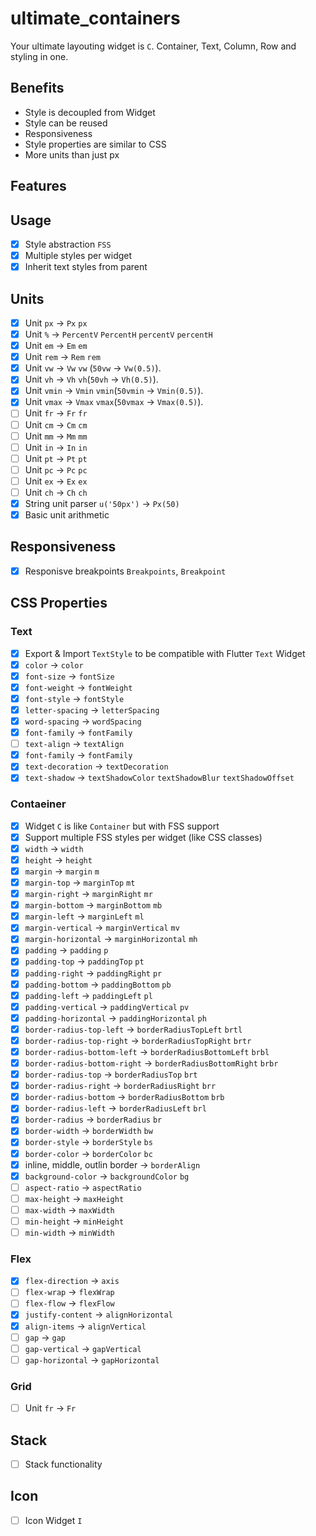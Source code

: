 # ultimate_containers
Your ultimate layouting widget is `C`. Container, Text, Column, Row and styling in one.

## Benefits
- Style is decoupled from Widget
- Style can be reused
- Responsiveness
- Style properties are similar to CSS
- More units than just px

## Features
## Usage
- [X] Style abstraction `FSS`
- [X] Multiple styles per widget
- [X] Inherit text styles from parent
## Units 
- [X] Unit `px` -> `Px` `px`
- [X] Unit `%` -> `PercentV` `PercentH` `percentV` `percentH`
- [X] Unit `em` -> `Em` `em`
- [X] Unit `rem` -> `Rem` `rem`
- [X] Unit `vw` -> `Vw` `vw` (`50vw` -> `Vw(0.5)`).
- [X] Unit `vh` -> `Vh` `vh`(`50vh` -> `Vh(0.5)`).
- [X] Unit `vmin` -> `Vmin` `vmin`(`50vmin` -> `Vmin(0.5)`).
- [X] Unit `vmax` -> `Vmax` `vmax`(`50vmax` -> `Vmax(0.5)`).
- [ ] Unit `fr` -> `Fr` `fr`
- [ ] Unit `cm` -> `Cm` `cm`
- [ ] Unit `mm` -> `Mm` `mm`
- [ ] Unit `in` -> `In` `in`
- [ ] Unit `pt` -> `Pt` `pt`
- [ ] Unit `pc` -> `Pc` `pc`
- [ ] Unit `ex` -> `Ex` `ex`
- [ ] Unit `ch` -> `Ch` `ch`
- [X] String unit parser `u('50px')` -> `Px(50)`
- [X] Basic unit arithmetic

## Responsiveness
- [X] Responisve breakpoints `Breakpoints`, `Breakpoint`

## CSS Properties
### Text
- [X] Export & Import `TextStyle` to be compatible with Flutter `Text` Widget
- [X] `color` -> `color`
- [X] `font-size` -> `fontSize`
- [X] `font-weight` -> `fontWeight`
- [X] `font-style` -> `fontStyle`
- [X] `letter-spacing` -> `letterSpacing`
- [X] `word-spacing` -> `wordSpacing`
- [X] `font-family` -> `fontFamily`
- [ ] `text-align` -> `textAlign`
- [X] `font-family` -> `fontFamily`
- [X] `text-decoration` -> `textDecoration`
- [X] `text-shadow` -> `textShadowColor` `textShadowBlur` `textShadowOffset`

### Contaeiner
- [X] Widget `C` is like `Container` but with FSS support
- [X] Support multiple FSS styles per widget (like CSS classes)
- [X] `width` -> `width`
- [X] `height` -> `height`
- [X] `margin` -> `margin` `m`
- [X] `margin-top` -> `marginTop` `mt`
- [X] `margin-right` -> `marginRight` `mr`
- [X] `margin-bottom` -> `marginBottom` `mb`
- [X] `margin-left` -> `marginLeft` `ml`
- [X] `margin-vertical` -> `marginVertical` `mv`
- [X] `margin-horizontal` -> `marginHorizontal` `mh`
- [X] `padding` -> `padding` `p`
- [X] `padding-top` -> `paddingTop` `pt`
- [X] `padding-right` -> `paddingRight` `pr`
- [X] `padding-bottom` -> `paddingBottom` `pb`
- [X] `padding-left` -> `paddingLeft` `pl`
- [X] `padding-vertical` -> `paddingVertical` `pv`
- [X] `padding-horizontal` -> `paddingHorizontal` `ph`
- [X] `border-radius-top-left` -> `borderRadiusTopLeft` `brtl`
- [X] `border-radius-top-right` -> `borderRadiusTopRight` `brtr`
- [X] `border-radius-bottom-left` -> `borderRadiusBottomLeft` `brbl`
- [X] `border-radius-bottom-right` -> `borderRadiusBottomRight` `brbr`
- [X] `border-radius-top` -> `borderRadiusTop` `brt`
- [X] `border-radius-right` -> `borderRadiusRight` `brr`
- [X] `border-radius-bottom` -> `borderRadiusBottom` `brb`
- [X] `border-radius-left` -> `borderRadiusLeft` `brl`
- [X] `border-radius` -> `borderRadius` `br`
- [X] `border-width` -> `borderWidth` `bw`
- [X] `border-style` -> `borderStyle` `bs`
- [X] `border-color` -> `borderColor` `bc`
- [X] inline, middle, outlin border -> `borderAlign`
- [X] `background-color` -> `backgroundColor` `bg`
- [ ] `aspect-ratio` -> `aspectRatio`
- [ ] `max-height` -> `maxHeight`
- [ ] `max-width` -> `maxWidth`
- [ ] `min-height` -> `minHeight`
- [ ] `min-width` -> `minWidth`
### Flex
- [X] `flex-direction` -> `axis`
- [ ] `flex-wrap` -> `flexWrap`
- [ ] `flex-flow` -> `flexFlow`
- [X] `justify-content` -> `alignHorizontal`
- [X] `align-items` -> `alignVertical`
- [ ] `gap` -> `gap`
- [ ] `gap-vertical` -> `gapVertical`
- [ ] `gap-horizontal` -> `gapHorizontal`

### Grid
- [ ] Unit `fr` -> `Fr`

## Stack
- [ ] Stack functionality
## Icon
- [ ] Icon Widget `I`
